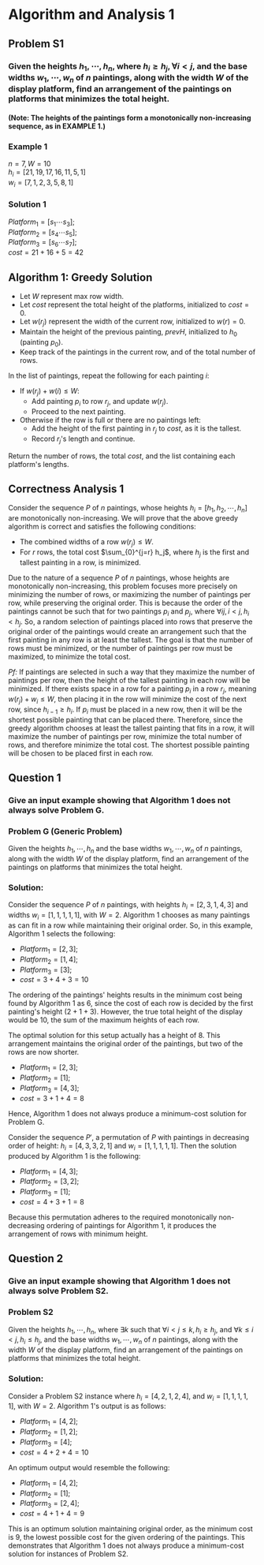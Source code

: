 # Algorithm and Analysis 1

## Problem S1 
### Given the heights $h_1, \cdots, h_n$, where $h_i \geq h_j, \forall i < j$, and the base widths $w_1, \cdots, w_n$ of $n$ paintings, along with the width $W$ of the display platform, find an arrangement of the paintings on platforms that minimizes the total height.
#### (Note: The heights of the paintings form a monotonically non-increasing sequence, as in EXAMPLE 1.)

### Example 1
$n = 7, W = 10$\
$h_i = [21, 19, 17, 16, 11, 5, 1]$\
$w_i = [7, 1, 2, 3, 5, 8, 1]$

### Solution 1
$Platform_1 = [s_1 \cdots s_3];$\
$Platform_2 = [s_4 \cdots s_5];$\
$Platform_3 = [s_6 \cdots s_7];$\
$cost = 21 + 16 + 5 = 42$

## Algorithm 1: Greedy Solution
- Let $W$ represent max row width. 
- Let $cost$ represent the total height of the platforms, initialized to $cost = 0$.
- Let $w(r_j)$ represent the width of the current row, initialized to $w(r) = 0$. 
- Maintain the height of the previous painting, $prevH$, initialized to $h_0$ (painting $p_0$). 
- Keep track of the paintings in the current row, and of the total number of rows. 

In the list of paintings, repeat the following for each painting $i$: 
- If $w(r_j) + w(i) \leq W$:
    - Add painting $p_i$ to row $r_j$, and update $w(r_j)$.
    - Proceed to the next painting. 
- Otherwise if the row is full or there are no paintings left:
    - Add the height of the first painting in $r_j$ to $cost$, as it is the tallest. 
    - Record $r_j$'s length and continue. 

Return the number of rows, the total $cost$, and the list containing each platform's lengths. 

## Correctness Analysis 1
Consider the sequence $P$ of $n$ paintings, whose heights $h_i = [h_1, h_2, \cdots, h_n]$ are monotonically non-increasing. We will prove that the above greedy algorithm is correct and satisfies the following conditions:
- The combined widths of a row $w(r_j) \leq W$.
- For $r$ rows, the total cost $\sum_{0}^{j=r} h_j$, where $h_j$ is the first and tallest painting in a row, is minimized.

Due to the nature of a sequence $P$ of $n$ paintings, whose heights are monotonically non-increasing, this problem focuses more precisely on minimizing the number of rows, or maximizing the number of paintings per row, while preserving the original order. This is because the order of the paintings cannot be such that for two paintings $p_i$ and $p_j$, where $\forall ij, i < j, h_i < h_j$. So, a random selection of paintings placed into rows that preserve the original order of the paintings would create an arrangement such that the first painting in any row is at least the tallest. The goal is that the number of rows must be minimized, or the number of paintings per row must be maximized, to minimize the total cost. 

*Pf:* If paintings are selected in such a way that they maximize the number of paintings per row, then the height of the tallest painting in each row will be minimized. If there exists space in a row for a painting $p_i$ in a row $r_j$, meaning $w(r_j) + w_i \leq W$, then placing it in the row will minimize the cost of the next row, since $h_{i-1} \geq h_i$. If $p_i$ must be placed in a new row, then it will be the shortest possible painting that can be placed there. Therefore, since the greedy algorithm chooses at least the tallest painting that fits in a row, it will maximize the number of paintings per row, minimize the total number of rows, and therefore minimize the total cost. The shortest possible painting will be chosen to be placed first in each row. 

## Question 1
### Give an input example showing that Algorithm 1 does not always solve Problem G. 

### Problem G (Generic Problem)
Given the heights $h_1, \cdots, h_n$ and the base widths $w_1, \cdots, w_n$ of $n$ paintings, along with the width $W$ of the display platform, find an arrangement of the paintings on platforms that minimizes the total height. 

### Solution:
Consider the sequence $P$ of $n$ paintings, with heights $h_i = [2, 3, 1, 4, 3]$ and widths $w_i = [1, 1, 1, 1, 1]$, with $W = 2$. Algorithm 1 chooses as many paintings as can fit in a row while maintaining their original order. So, in this example, Algorithm 1 selects the following:
- $Platform_1 = [2, 3];$
- $Platform_2 = [1, 4];$
- $Platform_3 = [3];$
- $cost = 3 + 4 + 3 = 10$

The ordering of the paintings' heights results in the minimum cost being found by Algorithm 1 as 6, since the cost of each row is decided by the first painting's height ($2 + 1 + 3$). However, the true total height of the display would be 10, the sum of the maximum heights of each row.

The optimal solution for this setup actually has a height of 8. This arrangement maintains the original order of the paintings, but two of the rows are now shorter. 
- $Platform_1 = [2, 3];$
- $Platform_2 = [1];$
- $Platform_3 = [4, 3];$
- $cost = 3 + 1 + 4 = 8$

Hence, Algorithm 1 does not always produce a minimum-cost solution for Problem G. 

Consider the sequence $P'$, a permutation of $P$ with paintings in decreasing order of height: $h_i = [4, 3, 3, 2, 1]$ and $w_i = [1, 1, 1, 1, 1]$. Then the solution produced by Algorithm 1 is the following:
- $Platform_1 = [4, 3];$
- $Platform_2 = [3, 2];$
- $Platform_3 = [1];$
- $cost = 4 + 3 + 1 = 8$

Because this permutation adheres to the required monotonically non-decreasing ordering of paintings for Algorithm 1, it produces the arrangement of rows with minimum height.

## Question 2 
### Give an input example showing that Algorithm 1 does not always solve Problem S2.

### Problem S2
Given the heights $h_1, \cdots, h_n$, where $\exists k$ such that $\forall i < j \leq k, h_i \geq h_j$, and $\forall k \leq i < j, h_i \leq h_j$, and the base widths $w_1, \cdots, w_n$ of $n$ paintings, along with the width $W$ of the display platform, find an arrangement of the paintings on platforms that minimizes the total height.

### Solution: 
Consider a Problem S2 instance where $h_i = [4, 2, 1, 2, 4]$, and $w_i = [1, 1, 1, 1, 1]$, with $W = 2$. Algorithm 1's output is as follows: 
- $Platform_1 = [4, 2];$
- $Platform_2 = [1, 2];$
- $Platform_3 = [4];$
- $cost = 4 + 2 + 4 = 10$

An optimum output would resemble the following:
- $Platform_1 = [4, 2];$
- $Platform_2 = [1];$
- $Platform_3 = [2, 4];$
- $cost = 4 + 1 + 4 = 9$

This is an optimum solution maintaining original order, as the minimum cost is $9$, the lowest possible cost for the given ordering of the paintings. This demonstrates that Algorithm 1 does not always produce a minimum-cost solution for instances of Problem S2. 